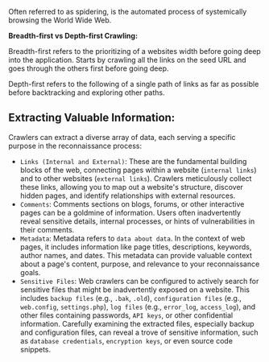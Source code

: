 
Often referred to as spidering, is the automated process of systemically browsing the World Wide Web. 



**Breadth-first vs Depth-first Crawling:**

Breadth-first refers to the prioritizing of a websites width before going deep into the application. Starts by crawling all the links on the seed URL and goes through the others first before going deep. 

Depth-first refers to the following of a single path of links as far as possible before backtracking and exploring other paths. 

## Extracting Valuable Information:

Crawlers can extract a diverse array of data, each serving a specific purpose in the reconnaissance process:

- `Links (Internal and External)`: These are the fundamental building blocks of the web, connecting pages within a website (`internal links`) and to other websites (`external links`). Crawlers meticulously collect these links, allowing you to map out a website's structure, discover hidden pages, and identify relationships with external resources.
- `Comments`: Comments sections on blogs, forums, or other interactive pages can be a goldmine of information. Users often inadvertently reveal sensitive details, internal processes, or hints of vulnerabilities in their comments.
- `Metadata`: Metadata refers to `data about data`. In the context of web pages, it includes information like page titles, descriptions, keywords, author names, and dates. This metadata can provide valuable context about a page's content, purpose, and relevance to your reconnaissance goals.
- `Sensitive Files`: Web crawlers can be configured to actively search for sensitive files that might be inadvertently exposed on a website. This includes `backup files` (e.g., `.bak`, `.old`), `configuration files` (e.g., `web.config`, `settings.php`), `log files` (e.g., `error_log`, `access_log`), and other files containing passwords, `API keys`, or other confidential information. Carefully examining the extracted files, especially backup and configuration files, can reveal a trove of sensitive information, such as `database credentials`, `encryption keys`, or even source code snippets.

